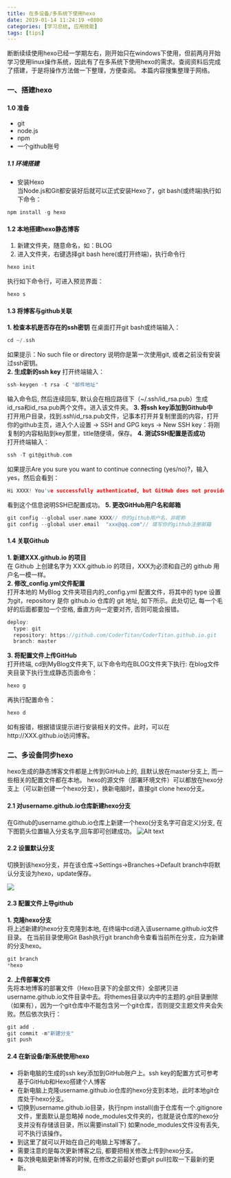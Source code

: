 ```yaml
---
title: 在多设备/多系统下使用hexo
date: 2019-01-14 11:24:19 +0800
categories: [学习总结, 应用技能]
tags: [tips]
---
```

断断续续使用hexo已经一学期左右，刚开始只在windows下使用，但前两月开始学习使用linux操作系统，因此有了在多系统下使用hexo的需求。查阅资料后完成了搭建，于是将操作方法做一下整理，方便查阅。
本篇内容搜集整理于网络。
<h3>一、搭建hexo</h3>  
<h4>1.0 准备</h4>  

* git  
* node.js
* npm
* 一个github账号
<h5>1.1 环境搭建</h5>

* 安装Hexo  
当Node.js和Git都安装好后就可以正式安装Hexo了，git bash(或终端)执行如下命令：
```C
npm install -g hexo
```
<h4>1.2 本地搭建hexo静态博客</h4>

1. 新建文件夹，随意命名，如：BLOG  
2. 进入文件夹，右键选择git bash here(或打开终端)，执行命令行  
```C
hexo init
```
执行如下命令行，可进入预览界面：
```C
hexo s
```
<h4>1.3 将博客与github关联</h4>  

**1. 检查本机是否存在的ssh密钥**
在桌面打开git bash或终端输入：  
```C
cd ~/.ssh
```
如果提示：No such file or directory 说明你是第一次使用git, 或者之前没有安装过ssh密钥。  
**2. 生成新的ssh key**
打开终端输入：
```C
ssh-keygen -t rsa -C "邮件地址"
```
输入命令后, 然后连续回车, 默认会在相应路径下（~/.ssh/id_rsa.pub）生成id_rsa和id_rsa.pub两个文件。进入该文件夹。
**3. 将ssh key添加到Github中**    
打开用户目录，找到.ssh\id_rsa.pub文件，记事本打开并复制里面的内容，打开你的github主页，进入个人设置 -> SSH and GPG keys -> New SSH key：将刚复制的内容粘贴到key那里，title随便填，保存。
**4. 测试SSH配置是否成功**  
打开终端输入：
```C
ssh -T git@github.com
```
如果提示Are you sure you want to continue connecting (yes/no)?，输入yes，然后会看到：
```c
Hi XXXX! You've successfully authenticated, but GitHub does not provide shell access.
```
看到这个信息说明SSH已配置成功。
**5. 更改GitHub用户名和邮箱**
```c
git config --global user.name XXXX// 你的github用户名，非昵称
git config --global user.email  "xxx@qq.com"// 填写你的github注册邮箱
```
<h4>1.4 关联Github</h4>  

**1. 新建XXX.github.io 的项目**  
在 Github 上创建名字为 XXX.github.io 的项目，XXX为必须和自己的 github 用户名一模一样。  
**2. 修改_config.yml文件配置**  
打开本地的 MyBlog 文件夹项目内的_config.yml 配置文件，将其中的 type 设置为git，repository 是你 github.io 仓库的 git 地址, 如下所示。此处切记, 每一个毛好的后面都要加一个空格, 垂直方向一定要对齐, 否则可能会报错。
```C
deploy:
  type: git
  repository: https://github.com/CoderTitan/CoderTitan.github.io.git
  branch: master
```  
**3. 将配置文件上传GitHub**  
打开终端, cd到MyBlog文件夹下, 以下命令均在BLOG文件夹下执行:
在blog文件夹目录下执行生成静态页面命令：
```c
hexo g
```
再执行配置命令：
```c
hexo d
```
如有报错，根据错误提示进行安装相关的文件。此时，可以在http://XXX.github.io访问博客。

<h3>二、多设备同步hexo</h3>  
hexo生成的静态博客文件都是上传到GitHub上的, 且默认放在master分支上, 而一些相关的配置文件都在本地。  
hexo的源文件（部署环境文件）可以都放在hexo分支上（可以新创建一个hexo分支），换新电脑时，直接git clone hexo分支。  
<h4>2.1 对username.github.io仓库新建hexo分支</h4>  

在Github的username.github.io仓库上新建一个hexo(分支名字可自定义)分支, 在下图箭头位置输入分支名字,回车即可创建成功。
![Alt text](https://upload-images.jianshu.io/upload_images/4122543-a8884eab55430542.png?imageMogr2/auto-orient/strip%7CimageView2/2/w/800)  
<h4>2.2 设置默认分支</h4>  
切换到该hexo分支，并在该仓库->Settings->Branches->Default branch中将默认分支设为hexo，update保存。  

![](https://upload-images.jianshu.io/upload_images/4122543-61af6e01e50d7837.png?imageMogr2/auto-orient/strip%7CimageView2/2/w/800)  
<h4>2.3 配置文件上导github</h4>  

**1. 克隆hexo分支**  
将上述新建的hexo分支克隆到本地, 在终端中cd进入该username.github.io文件目录。
在当前目录使用Git Bash执行git branch命令查看当前所在分支，应为新建的分支hexo。
```c
git branch
*hexo
```
**2. 上传部署文件**  
先将本地博客的部署文件（Hexo目录下的全部文件）全部拷贝进username.github.io文件目录中去。将themes目录以内中的主题的.git目录删除（如果有），因为一个git仓库中不能包含另一个git仓库，否则提交主题文件夹会失败。然后依次执行：
```c
git add .
git commit -m"新建分支"
git push
```  
<h4>2.4 在新设备/新系统使用hexo</h4>

* 将新电脑的生成的ssh key添加到GitHub账户上。ssh key的配置方式可参考基于GitHub和Hexo搭建个人博客
* 在新电脑上克隆username.github.io仓库的hexo分支到本地，此时本地git仓库处于hexo分支。  
* 切换到username.github.io目录，执行npm install(由于仓库有一个.gitignore文件，里面默认是忽略掉 node_modules文件夹的，也就是说仓库的hexo分支并没有存储该目录，所以需要install下) 
如果node_modules文件没有丢失, 可不执行该操作。
* 到这里了就可以开始在自己的电脑上写博客了。
* 需要注意的是每次更新博客之后, 都要把相关修改上传到hexo分支。
* 每次换电脑更新博客的时候, 在修改之前最好也要git pull拉取一下最新的更新。
 







